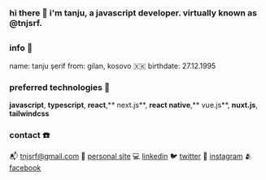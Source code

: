 ### hi there 👋 i'm tanju, a javascript developer. virtually known as @tnjsrf.

##

### info 🧍

name: tanju şerif
from: gilan, kosovo 🇽🇰 
birthdate: 27.12.1995

### preferred technologies 🚀

**javascript**, **typescript**, **react**,** next.js**, **react native**,** vue.js**, **nuxt.js**, **tailwindcss**

### contact ☎️

📬 [tnjsrf@gmail.com](mailto:tnjsrf@gmail.com)
🤵 [personal site](https://www.tnjsrf.com)
💻 [linkedin](https://www.linkedin.com/in/tnjsrf)
🐦 [twitter](https://www.twitter.com/tnjsrf)
📸 [instagram](https://www.instagram.com/tnjsrf)
🫂 [facebook](https://www.facebook.com/tnjsrf)


